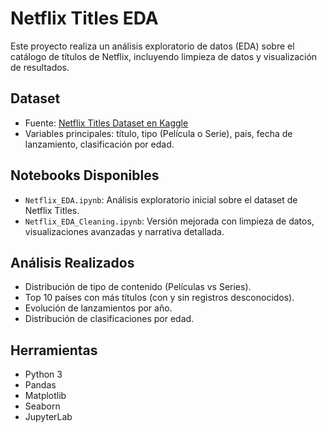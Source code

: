 # Netflix Titles EDA

Este proyecto realiza un análisis exploratorio de datos (EDA) sobre el catálogo de títulos de Netflix, incluyendo limpieza de datos y visualización de resultados.

##  Dataset
- Fuente: [Netflix Titles Dataset en Kaggle](https://www.kaggle.com/datasets/shivamb/netflix-shows)
- Variables principales: título, tipo (Película o Serie), país, fecha de lanzamiento, clasificación por edad.

##  Notebooks Disponibles
- `Netflix_EDA.ipynb`: Análisis exploratorio inicial sobre el dataset de Netflix Titles.
- `Netflix_EDA_Cleaning.ipynb`: Versión mejorada con limpieza de datos, visualizaciones avanzadas y narrativa detallada.

##  Análisis Realizados
- Distribución de tipo de contenido (Películas vs Series).
- Top 10 países con más títulos (con y sin registros desconocidos).
- Evolución de lanzamientos por año.
- Distribución de clasificaciones por edad.

##  Herramientas
- Python 3
- Pandas
- Matplotlib
- Seaborn
- JupyterLab


